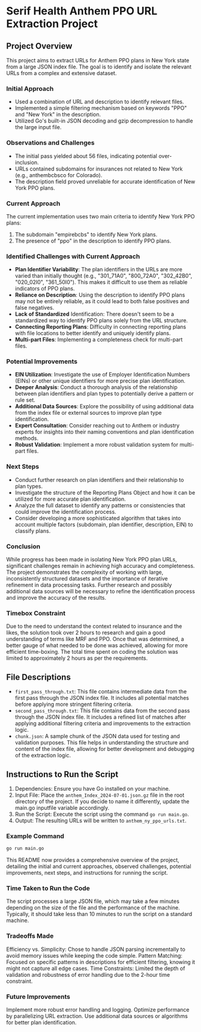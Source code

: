 # Serif Health Anthem PPO URL Extraction Project

## Project Overview

This project aims to extract URLs for Anthem PPO plans in New York state from a large JSON index file. The goal is to identify and isolate the relevant URLs from a complex and extensive dataset.

### Initial Approach

- Used a combination of URL and description to identify relevant files.
- Implemented a simple filtering mechanism based on keywords "PPO" and "New York" in the description.
- Utilized Go's built-in JSON decoding and gzip decompression to handle the large input file.

### Observations and Challenges

- The initial pass yielded about 56 files, indicating potential over-inclusion.
- URLs contained subdomains for insurances not related to New York (e.g., anthembcbsco for Colorado).
- The description field proved unreliable for accurate identification of New York PPO plans.

### Current Approach

The current implementation uses two main criteria to identify New York PPO plans:

1. The subdomain "empirebcbs" to identify New York plans.
2. The presence of "ppo" in the description to identify PPO plans.

### Identified Challenges with Current Approach

- **Plan Identifier Variability**: The plan identifiers in the URLs are more varied than initially thought (e.g., "301_71A0", "800_72A0", "302_42B0", "020_02I0", "361_50I0"). This makes it difficult to use them as reliable indicators of PPO plans.
- **Reliance on Description**: Using the description to identify PPO plans may not be entirely reliable, as it could lead to both false positives and false negatives.
- **Lack of Standardized** Identification: There doesn't seem to be a standardized way to identify PPO plans solely from the URL structure.
- **Connecting Reporting Plans**: Difficulty in connecting reporting plans with file locations to better identify and uniquely identify plans.
- **Multi-part Files**: Implementing a completeness check for multi-part files.

### Potential Improvements

- **EIN Utilization**: Investigate the use of Employer Identification Numbers (EINs) or other unique identifiers for more precise plan identification.
- **Deeper Analysis**: Conduct a thorough analysis of the relationship between plan identifiers and plan types to potentially derive a pattern or rule set.
- **Additional Data Sources**: Explore the possibility of using additional data from the index file or external sources to improve plan type identification.
- **Expert Consultation**: Consider reaching out to Anthem or industry experts for insights into their naming conventions and plan identification methods.
- **Robust Validation**: Implement a more robust validation system for multi-part files.

### Next Steps

- Conduct further research on plan identifiers and their relationship to plan types.
- Investigate the structure of the Reporting Plans Object and how it can be utilized for more accurate plan identification.
- Analyze the full dataset to identify any patterns or consistencies that could improve the identification process.
- Consider developing a more sophisticated algorithm that takes into account multiple factors (subdomain, plan identifier, description, EIN) to classify plans.

### Conclusion

While progress has been made in isolating New York PPO plan URLs, significant challenges remain in achieving high accuracy and completeness. The project demonstrates the complexity of working with large, inconsistently structured datasets and the importance of iterative refinement in data processing tasks. Further research and possibly additional data sources will be necessary to refine the identification process and improve the accuracy of the results.

### Timebox Constraint

Due to the need to understand the context related to insurance and the likes, the solution took over 2 hours to research and gain a good understanding of terms like MRF and PPO. Once that was determined, a better gauge of what needed to be done was achieved, allowing for more efficient time-boxing. The total time spent on coding the solution was limited to approximately 2 hours as per the requirements.

## File Descriptions

- `first_pass_through.txt`: This file contains intermediate data from the first pass through the JSON index file. It includes all potential matches before applying more stringent filtering criteria.
- `second_pass_through.txt`: This file contains data from the second pass through the JSON index file. It includes a refined list of matches after applying additional filtering criteria and improvements to the extraction logic.
- `chunk.json`: A sample chunk of the JSON data used for testing and validation purposes. This file helps in understanding the structure and content of the index file, allowing for better development and debugging of the extraction logic.

## Instructions to Run the Script

1. Dependencies: Ensure you have Go installed on your machine.
2. Input File: Place the `anthem_Index_2024-07-01.json.gz` file in the root directory of the project. If you decide to name it differently, update the main.go inputfile variable accordingly.
3. Run the Script: Execute the script using the command `go run main.go`.
4. Output: The resulting URLs will be written to `anthem_ny_ppo_urls.txt`.

### Example Command

```sh
go run main.go
```

This README now provides a comprehensive overview of the project, detailing the initial and current approaches, observed challenges, potential improvements, next steps, and instructions for running the script.

### Time Taken to Run the Code

The script processes a large JSON file, which may take a few minutes depending on the size of the file and the performance of the machine. Typically, it should take less than 10 minutes to run the script on a standard machine.

### Tradeoffs Made

Efficiency vs. Simplicity: Chose to handle JSON parsing incrementally to avoid memory issues while keeping the code simple.
Pattern Matching: Focused on specific patterns in descriptions for efficient filtering, knowing it might not capture all edge cases.
Time Constraints: Limited the depth of validation and robustness of error handling due to the 2-hour time constraint.

### Future Improvements

Implement more robust error handling and logging.
Optimize performance by parallelizing URL extraction.
Use additional data sources or algorithms for better plan identification.
